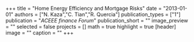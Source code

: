 +++
title = "Home Energy Efficiency and Mortgage Risks"
date = "2013-01-01"
authors = ["N. Kaza","C. Tian","R. Quercia"]
publication_types = ["1"]
publication = "_ACEEE finance Forum_"
publication_short = ""
image_preview = ""
selected = false
projects = []
math = true
highlight = true
[header]
image = ""
caption = ""
+++


